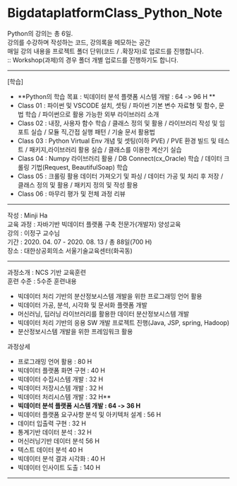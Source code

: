 # BigdataplatformClass_Python_Note

Python의 강의는 총 6일.  
강의를 수강하며 작성하는 코드, 강의록을 메모하는 공간  
매일 강의 내용을 프로젝트 폴더 단위(코드 / .확장자)로 업로드를 진행합니다.  
:: Workshop(과제)의 경우 폴더 개별 업로드를 진행하기도 합니다.  

<hr>   

[학습]  
- **Python의 학습 목표 : 빅데이터 분석 플랫폼 시스템 개발 : 64 -> 96 H **  
- Class 01 : 파이썬 및 VSCODE 설치, 셋팅 / 파이썬 기본 변수 자료형 및 함수, 문법 학습 / 파이썬으로 활용 가능한 외부 라이브러리 소개      
- Class 02 : 내장, 사용자 함수 학습 / 클래스 정의 및 활용 / 라이브러리 작성 및 임포트 실습 / 모듈 직,간접 실행 패턴 / 기술 문서 활용법
- Class 03 : Python Virtual Env 개념 및 셋팅(이하 PVE) / PVE 환경 빌드 및 테스트 / 패키지,라이브러리 활용 실습 / 클래스를 이용한 계산기 실습
- Class 04 : Numpy 라이브러리 활용 / DB Connect(cx_Oracle) 학습 / 데이터 크롤링 기법(Request, BeautifulSoap) 학습  
- Class 05 : 크롤링 활용 데이터 가져오기 및 파싱 / 데이터 가공 및 처리 후 저장 / 클래스 정의 및 활용 / 패키지 정의 및 작성 활용  
- Class 06 : 마무리 평가 및 전체 과정 리뷰  

<hr>

작성 : Minji Ha <br>
교육 과정 : 자바기반 빅데이터 플랫폼 구축 전문가(개발자) 양성교육    
강의 : 이정구 교수님    
기간 : 2020. 04. 07 - 2020. 08. 13 / 총 88일(700 H)     
장소 : 대한상공회의소 서울기술교육센터(화곡동)    

<hr> 

과정소개 : NCS 기반 교육훈련  
훈련 수준 : 5수준 
훈련내용  
* 빅데이터 처리 기반의 분산정보시스템 개발을 위한 프로그래밍 언어 활용
* 빅데이터 가공, 분석, 시각화 및 문서화 플랫폼 개발 
* 머신러닝, 딥러닝 라이브러리를 활용한 데이터 분산정보시스템 개발    
* 빅데이터 처리 기반의 응용 SW 개발 프로젝트 진행(Java, JSP, spring, Hadoop)    
* 분산정보시스템 개발을 위한 프레임워크 활용 

과정상세 
* 프로그래밍 언어 활용 : 80 H 
* 빅데이터 플랫폼 화면 구현 : 40 H  
* 빅데이터 수집시스템 개발 : 32 H 
* 빅데이터 저장시스템 개발 : 32 H   
* 빅데이터 처리시스템 개발 : 32 H** 
* **빅데이터 분석 플랫폼 시스템 개발 : 64 -> 36 H**
* 빅데이터 플랫폼 요구사항 분석 및 아키텍처 설계 : 56 H
* 데이터 입출력 구현 : 32 H 
* 통계기반 데이터 분석 : 32 H 
* 머신러닝기반 데이터 분석 56 H
* 텍스트 데이터 분석 40 H
* 빅데이터 분석 결과 시각화 : 40 H 
* 빅데이터 인사이트 도출 : 140 H 
  

<hr>
